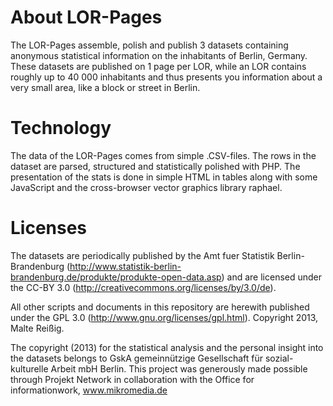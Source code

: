 # About LOR-Pages

The LOR-Pages assemble, polish and publish 3 datasets containing anonymous statistical information on the inhabitants of  Berlin, Germany. These datasets are published on 1 page per LOR, while an LOR contains roughly up to 40 000 inhabitants and thus presents you information about a very small area, like a block or street in Berlin.

# Technology

The data of the LOR-Pages comes from simple .CSV-files. The rows in the dataset are parsed, structured and statistically polished with PHP. The presentation of the stats is done in simple HTML in tables along with some JavaScript and the cross-browser vector graphics library raphael.

# Licenses

The datasets are periodically published by the Amt fuer Statistik Berlin-Brandenburg (http://www.statistik-berlin-brandenburg.de/produkte/produkte-open-data.asp) and are licensed under the CC-BY 3.0 (http://creativecommons.org/licenses/by/3.0/de).

All other scripts and documents in this repository are herewith published under the GPL 3.0 (http://www.gnu.org/licenses/gpl.html). Copyright 2013, Malte Reißig.

The copyright (2013) for the statistical analysis and the personal insight into the datasets belongs to GskA gemeinnützige Gesellschaft für sozial-kulturelle Arbeit mbH Berlin. This project was generously made possible through Projekt Network in collaboration with the Office for informationwork, www.mikromedia.de

